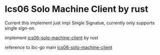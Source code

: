 # Ics06 Solo Machine Client by rust

Current this implement just impl Single Signatue, currently only supports single sign-on.

implement [ics06-solo-machine-client](https://github.com/cosmos/ibc/blob/main/spec/client/ics-006-solo-machine-client/README.md) by rust

reference to ibc-go main [ics06-solo-machine-client](https://github.com/cosmos/ibc-go/tree/main/modules/light-clients/06-solomachine)
